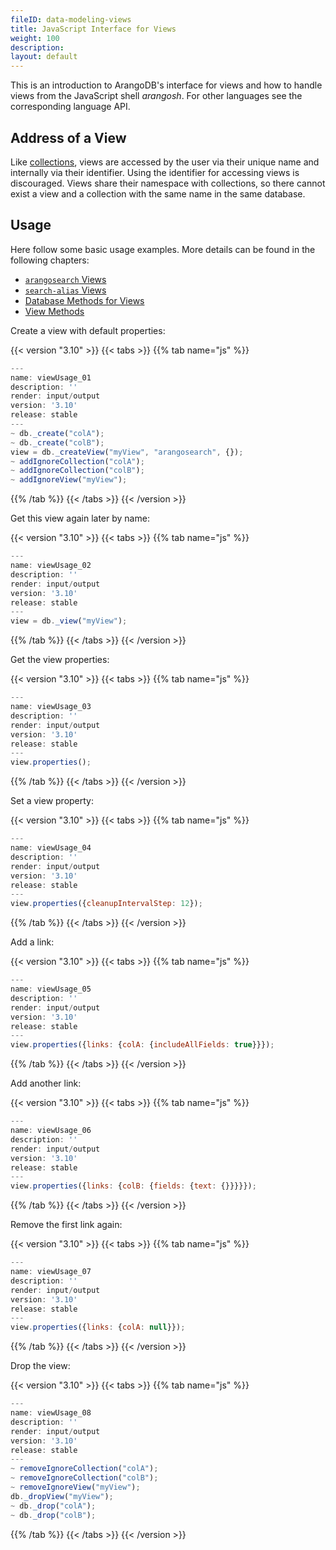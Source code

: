 ```yaml
---
fileID: data-modeling-views
title: JavaScript Interface for Views
weight: 100
description: 
layout: default
---
```

This is an introduction to ArangoDB's interface for views and how to handle
views from the JavaScript shell _arangosh_. For other languages see the
corresponding language API.

## Address of a View

Like [collections](../collections/), views are accessed by the user via
their unique name and internally via their identifier. Using the identifier for
accessing views is discouraged. Views share their namespace with collections,
so there cannot exist a view and a collection with the same name in the same
database.

## Usage

Here follow some basic usage examples. More details can be found in the
following chapters:

- [`arangosearch` Views](../../../indexing/arangosearch/arangosearch-views)
- [`search-alias` Views](../../../indexing/arangosearch/arangosearch-views-search-alias)
- [Database Methods for Views](data-modeling-views-database-methods)
- [View Methods](data-modeling-views-view-methods)

Create a view with default properties:


 {{< version "3.10" >}}
{{< tabs >}}
{{% tab name="js" %}}
```js
---
name: viewUsage_01
description: ''
render: input/output
version: '3.10'
release: stable
---
~ db._create("colA");
~ db._create("colB");
view = db._createView("myView", "arangosearch", {});
~ addIgnoreCollection("colA");
~ addIgnoreCollection("colB");
~ addIgnoreView("myView");
```
{{% /tab %}}
{{< /tabs >}}
{{< /version >}}
 



Get this view again later by name:


 {{< version "3.10" >}}
{{< tabs >}}
{{% tab name="js" %}}
```js
---
name: viewUsage_02
description: ''
render: input/output
version: '3.10'
release: stable
---
view = db._view("myView");
```
{{% /tab %}}
{{< /tabs >}}
{{< /version >}}
 



Get the view properties:


 {{< version "3.10" >}}
{{< tabs >}}
{{% tab name="js" %}}
```js
---
name: viewUsage_03
description: ''
render: input/output
version: '3.10'
release: stable
---
view.properties();
```
{{% /tab %}}
{{< /tabs >}}
{{< /version >}}
 



Set a view property:


 {{< version "3.10" >}}
{{< tabs >}}
{{% tab name="js" %}}
```js
---
name: viewUsage_04
description: ''
render: input/output
version: '3.10'
release: stable
---
view.properties({cleanupIntervalStep: 12});
```
{{% /tab %}}
{{< /tabs >}}
{{< /version >}}
 



Add a link:


 {{< version "3.10" >}}
{{< tabs >}}
{{% tab name="js" %}}
```js
---
name: viewUsage_05
description: ''
render: input/output
version: '3.10'
release: stable
---
view.properties({links: {colA: {includeAllFields: true}}});
```
{{% /tab %}}
{{< /tabs >}}
{{< /version >}}
 



Add another link:


 {{< version "3.10" >}}
{{< tabs >}}
{{% tab name="js" %}}
```js
---
name: viewUsage_06
description: ''
render: input/output
version: '3.10'
release: stable
---
view.properties({links: {colB: {fields: {text: {}}}}});
```
{{% /tab %}}
{{< /tabs >}}
{{< /version >}}
 



Remove the first link again:


 {{< version "3.10" >}}
{{< tabs >}}
{{% tab name="js" %}}
```js
---
name: viewUsage_07
description: ''
render: input/output
version: '3.10'
release: stable
---
view.properties({links: {colA: null}});
```
{{% /tab %}}
{{< /tabs >}}
{{< /version >}}
 



Drop the view:


 {{< version "3.10" >}}
{{< tabs >}}
{{% tab name="js" %}}
```js
---
name: viewUsage_08
description: ''
render: input/output
version: '3.10'
release: stable
---
~ removeIgnoreCollection("colA");
~ removeIgnoreCollection("colB");
~ removeIgnoreView("myView");
db._dropView("myView");
~ db._drop("colA");
~ db._drop("colB");
```
{{% /tab %}}
{{< /tabs >}}
{{< /version >}}
 


